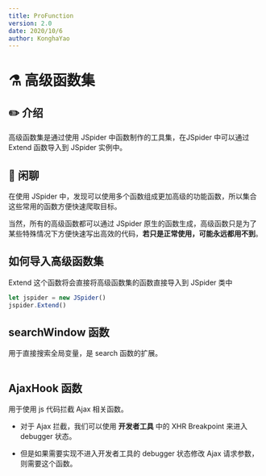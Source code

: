 ```yaml
---
title: ProFunction
version: 2.0
date: 2020/10/6
author: KonghaYao
---
```

# ​:alembic:​ 高级函数集
## :pencil2: 介绍
高级函数集是通过使用 JSpider 中函数制作的工具集，在JSpider 中可以通过 Extend 函数导入到 JSpider 实例中。

## :bee: 闲聊
在使用 JSpider 中，发现可以使用多个函数组成更加高级的功能函数，所以集合这些常用的函数方便快速爬取目标。

当然，所有的高级函数都可以通过 JSpider 原生的函数生成，高级函数只是为了某些特殊情况下方便快速写出高效的代码，**若只是正常使用，可能永远都用不到**。

## 如何导入高级函数集
Extend 这个函数将会直接将高级函数集的函数直接导入到 JSpider 类中
```js
let jspider = new JSpider()
jspider.Extend()
```


## searchWindow 函数
用于直接搜索全局变量，是 search 函数的扩展。

```js


```

## AjaxHook 函数
用于使用 js 代码拦截 Ajax 相关函数。
- 对于 Ajax 拦截，我们可以使用 **开发者工具** 中的 XHR Breakpoint 来进入 debugger 状态。

- 但是如果需要实现不进入开发者工具的 debugger 状态修改 Ajax 请求参数，则需要这个函数。

```js


```


